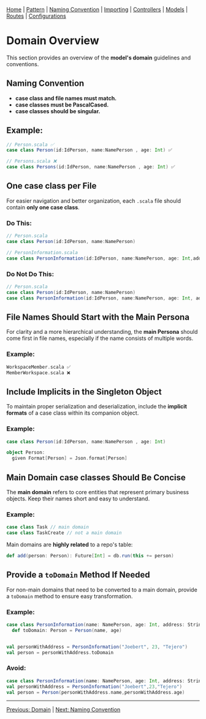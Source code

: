 [Home](Home) | [Pattern](Style-Guide/Pattern) | [Naming Convention](Style-Guide/Naming-Convention) | [Importing](Style-Guide/Importing) | [Controllers](Style-Guide/Controllers) | [Models](Style-Guide/Models) | [Routes](Style-Guide/routes) | [Configurations](Style-Guide/Configurations)

# Domain Overview

This section provides an overview of the **model's domain** guidelines and conventions.

## Naming Convention

- **case class and file names must match.**
- **case classes must be PascalCased.**
- **case classes should be singular.**

## Example:

```scala
// Person.scala ✅
case class Person(id:IdPerson, name:NamePerson , age: Int) ✅

// Persons.scala ❌
case class Persons(id:IdPerson, name:NamePerson , age: Int) ✅
```

## One case class per File

For easier navigation and better organization, each `.scala` file should contain **only one case class**.

### Do This:

```scala
// Person.scala
case class Person(id:IdPerson, name:NamePerson)

// PersonInformation.scala
case class PersonInformation(id:IdPerson, name:NamePerson, age: Int,address:String)
```

### Do Not Do This:

```scala
// Person.scala
case class Person(id:IdPerson, name:NamePerson)
case class PersonInformation(id:IdPerson, name:NamePerson, age: Int, address:String)
```

## File Names Should Start with the Main Persona

For clarity and a more hierarchical understanding, the **main Persona** should come first in file names, especially if the name consists of multiple words.

### Example:

```scala
WorkspaceMember.scala ✅
MemberWorkspace.scala ❌
```

## Include Implicits in the Singleton Object

To maintain proper serialization and deserialization, include the **implicit formats** of a case class within its companion object.

### Example:

```scala
case class Person(id:IdPerson, name:NamePerson , age: Int)

object Person:
  given Format[Person] = Json.format[Person]
```

## Main Domain case classes Should Be Concise

The **main domain** refers to core entities that represent primary business objects. Keep their names short and easy to understand.

### Example:

```scala
case class Task // main domain
case class TaskCreate // not a main domain
```

Main domains are **highly related** to a repo's table:

```scala
def add(person: Person): Future[Int] = db.run(this += person)
```

## Provide a `toDomain` Method If Needed

For non-main domains that need to be converted to a main domain, provide a `toDomain` method to ensure easy transformation.

### Example:

```scala
case class PersonInformation(name: NamePerson, age: Int, address: String):
  def toDomain: Person = Person(name, age)


val personWithAddress = PersonInformation("Joebert", 23, "Tejero")
val person = personWithAddress.toDomain
```

### Avoid:

```scala
case class PersonInformation(name: NamePerson, age: Int, address: String)
val personWithAddress = PersonInformation("Joebert",23,"Tejero")
val person = Person(personWithAddress.name,personWithAddress.age)
```

---

[Previous: Domain](Style-Guide/Models/Domain) | [Next: Naming Convention](Style-Guide/Models/Domain/Naming-Convention)
